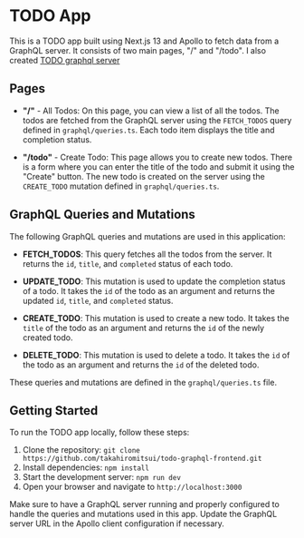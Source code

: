 # TODO App

This is a TODO app built using Next.js 13 and Apollo to fetch data from a GraphQL server. It consists of two main pages, "/" and "/todo".
I also created [TODO graphql server](https://github.com/takahiromitsui/Todo-GraphQL-Server.git)

## Pages

- **"/"** - All Todos: On this page, you can view a list of all the todos. The todos are fetched from the GraphQL server using the `FETCH_TODOS` query defined in `graphql/queries.ts`. Each todo item displays the title and completion status.

- **"/todo"** - Create Todo: This page allows you to create new todos. There is a form where you can enter the title of the todo and submit it using the "Create" button. The new todo is created on the server using the `CREATE_TODO` mutation defined in `graphql/queries.ts`.

## GraphQL Queries and Mutations

The following GraphQL queries and mutations are used in this application:

- **FETCH_TODOS**: This query fetches all the todos from the server. It returns the `id`, `title`, and `completed` status of each todo.

- **UPDATE_TODO**: This mutation is used to update the completion status of a todo. It takes the `id` of the todo as an argument and returns the updated `id`, `title`, and `completed` status.

- **CREATE_TODO**: This mutation is used to create a new todo. It takes the `title` of the todo as an argument and returns the `id` of the newly created todo.

- **DELETE_TODO**: This mutation is used to delete a todo. It takes the `id` of the todo as an argument and returns the `id` of the deleted todo.

These queries and mutations are defined in the `graphql/queries.ts` file.

## Getting Started

To run the TODO app locally, follow these steps:

1. Clone the repository: `git clone https://github.com/takahiromitsui/todo-graphql-frontend.git`
2. Install dependencies: `npm install`
3. Start the development server: `npm run dev`
4. Open your browser and navigate to `http://localhost:3000`

Make sure to have a GraphQL server running and properly configured to handle the queries and mutations used in this app. Update the GraphQL server URL in the Apollo client configuration if necessary.